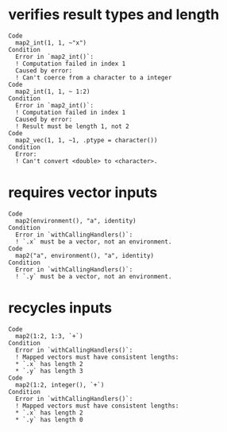 # verifies result types and length

    Code
      map2_int(1, 1, ~"x")
    Condition
      Error in `map2_int()`:
      ! Computation failed in index 1
      Caused by error:
      ! Can't coerce from a character to a integer
    Code
      map2_int(1, 1, ~ 1:2)
    Condition
      Error in `map2_int()`:
      ! Computation failed in index 1
      Caused by error:
      ! Result must be length 1, not 2
    Code
      map2_vec(1, 1, ~1, .ptype = character())
    Condition
      Error:
      ! Can't convert <double> to <character>.

# requires vector inputs

    Code
      map2(environment(), "a", identity)
    Condition
      Error in `withCallingHandlers()`:
      ! `.x` must be a vector, not an environment.
    Code
      map2("a", environment(), "a", identity)
    Condition
      Error in `withCallingHandlers()`:
      ! `.y` must be a vector, not an environment.

# recycles inputs

    Code
      map2(1:2, 1:3, `+`)
    Condition
      Error in `withCallingHandlers()`:
      ! Mapped vectors must have consistent lengths:
      * `.x` has length 2
      * `.y` has length 3
    Code
      map2(1:2, integer(), `+`)
    Condition
      Error in `withCallingHandlers()`:
      ! Mapped vectors must have consistent lengths:
      * `.x` has length 2
      * `.y` has length 0

